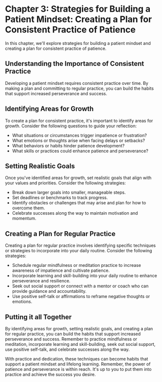 Chapter 3: Strategies for Building a Patient Mindset: Creating a Plan for Consistent Practice of Patience
=========================================================================================================

In this chapter, we'll explore strategies for building a patient mindset and creating a plan for consistent practice of patience.

Understanding the Importance of Consistent Practice
---------------------------------------------------

Developing a patient mindset requires consistent practice over time. By making a plan and committing to regular practice, you can build the habits that support increased perseverance and success.

Identifying Areas for Growth
----------------------------

To create a plan for consistent practice, it's important to identify areas for growth. Consider the following questions to guide your reflection:

* What situations or circumstances trigger impatience or frustration?
* What emotions or thoughts arise when facing delays or setbacks?
* What behaviors or habits hinder patience development?
* What skills or practices could enhance patience and perseverance?

Setting Realistic Goals
-----------------------

Once you've identified areas for growth, set realistic goals that align with your values and priorities. Consider the following strategies:

* Break down larger goals into smaller, manageable steps.
* Set deadlines or benchmarks to track progress.
* Identify obstacles or challenges that may arise and plan for how to overcome them.
* Celebrate successes along the way to maintain motivation and momentum.

Creating a Plan for Regular Practice
------------------------------------

Creating a plan for regular practice involves identifying specific techniques or strategies to incorporate into your daily routine. Consider the following strategies:

* Schedule regular mindfulness or meditation practice to increase awareness of impatience and cultivate patience.
* Incorporate learning and skill-building into your daily routine to enhance perseverance and resilience.
* Seek out social support or connect with a mentor or coach who can provide guidance and accountability.
* Use positive self-talk or affirmations to reframe negative thoughts or emotions.

Putting it all Together
-----------------------

By identifying areas for growth, setting realistic goals, and creating a plan for regular practice, you can build the habits that support increased perseverance and success. Remember to practice mindfulness or meditation, incorporate learning and skill-building, seek out social support, use positive self-talk, and celebrate successes along the way.

With practice and dedication, these techniques can become habits that support a patient mindset and lifelong learning. Remember, the power of patience and perseverance is within reach. It's up to you to put them into practice and achieve the success you desire.
